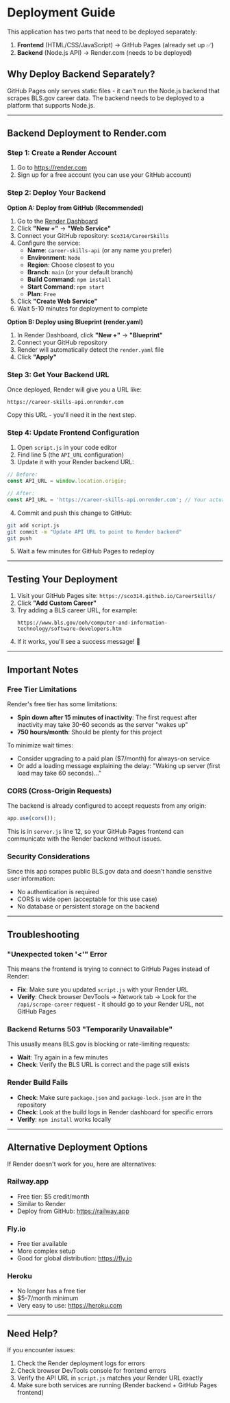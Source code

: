 # Deployment Guide

This application has two parts that need to be deployed separately:

1. **Frontend** (HTML/CSS/JavaScript) → GitHub Pages (already set up ✅)
2. **Backend** (Node.js API) → Render.com (needs to be deployed)

## Why Deploy Backend Separately?

GitHub Pages only serves static files - it can't run the Node.js backend that scrapes BLS.gov career data. The backend needs to be deployed to a platform that supports Node.js.

---

## Backend Deployment to Render.com

### Step 1: Create a Render Account

1. Go to https://render.com
2. Sign up for a free account (you can use your GitHub account)

### Step 2: Deploy Your Backend

**Option A: Deploy from GitHub (Recommended)**

1. Go to the [Render Dashboard](https://dashboard.render.com/)
2. Click **"New +"** → **"Web Service"**
3. Connect your GitHub repository: `Sco314/CareerSkills`
4. Configure the service:
   - **Name**: `career-skills-api` (or any name you prefer)
   - **Environment**: `Node`
   - **Region**: Choose closest to you
   - **Branch**: `main` (or your default branch)
   - **Build Command**: `npm install`
   - **Start Command**: `npm start`
   - **Plan**: `Free`
5. Click **"Create Web Service"**
6. Wait 5-10 minutes for deployment to complete

**Option B: Deploy using Blueprint (render.yaml)**

1. In Render Dashboard, click **"New +"** → **"Blueprint"**
2. Connect your GitHub repository
3. Render will automatically detect the `render.yaml` file
4. Click **"Apply"**

### Step 3: Get Your Backend URL

Once deployed, Render will give you a URL like:
```
https://career-skills-api.onrender.com
```

Copy this URL - you'll need it in the next step.

### Step 4: Update Frontend Configuration

1. Open `script.js` in your code editor
2. Find line 5 (the `API_URL` configuration)
3. Update it with your Render backend URL:

```javascript
// Before:
const API_URL = window.location.origin;

// After:
const API_URL = 'https://career-skills-api.onrender.com'; // Your actual Render URL
```

4. Commit and push this change to GitHub:

```bash
git add script.js
git commit -m "Update API URL to point to Render backend"
git push
```

5. Wait a few minutes for GitHub Pages to redeploy

---

## Testing Your Deployment

1. Visit your GitHub Pages site: `https://sco314.github.io/CareerSkills/`
2. Click **"Add Custom Career"**
3. Try adding a BLS career URL, for example:
   ```
   https://www.bls.gov/ooh/computer-and-information-technology/software-developers.htm
   ```
4. If it works, you'll see a success message! 🎉

---

## Important Notes

### Free Tier Limitations

Render's free tier has some limitations:
- **Spin down after 15 minutes of inactivity**: The first request after inactivity may take 30-60 seconds as the server "wakes up"
- **750 hours/month**: Should be plenty for this project

To minimize wait times:
- Consider upgrading to a paid plan ($7/month) for always-on service
- Or add a loading message explaining the delay: "Waking up server (first load may take 60 seconds)..."

### CORS (Cross-Origin Requests)

The backend is already configured to accept requests from any origin:
```javascript
app.use(cors());
```

This is in `server.js` line 12, so your GitHub Pages frontend can communicate with the Render backend without issues.

### Security Considerations

Since this app scrapes public BLS.gov data and doesn't handle sensitive user information:
- No authentication is required
- CORS is wide open (acceptable for this use case)
- No database or persistent storage on the backend

---

## Troubleshooting

### "Unexpected token '<'" Error

This means the frontend is trying to connect to GitHub Pages instead of Render:
- **Fix**: Make sure you updated `script.js` with your Render URL
- **Verify**: Check browser DevTools → Network tab → Look for the `/api/scrape-career` request - it should go to your Render URL, not GitHub Pages

### Backend Returns 503 "Temporarily Unavailable"

This usually means BLS.gov is blocking or rate-limiting requests:
- **Wait**: Try again in a few minutes
- **Check**: Verify the BLS URL is correct and the page still exists

### Render Build Fails

- **Check**: Make sure `package.json` and `package-lock.json` are in the repository
- **Check**: Look at the build logs in Render dashboard for specific errors
- **Verify**: `npm install` works locally

---

## Alternative Deployment Options

If Render doesn't work for you, here are alternatives:

### Railway.app
- Free tier: $5 credit/month
- Similar to Render
- Deploy from GitHub: https://railway.app

### Fly.io
- Free tier available
- More complex setup
- Good for global distribution: https://fly.io

### Heroku
- No longer has a free tier
- $5-7/month minimum
- Very easy to use: https://heroku.com

---

## Need Help?

If you encounter issues:
1. Check the Render deployment logs for errors
2. Check browser DevTools console for frontend errors
3. Verify the API URL in `script.js` matches your Render URL exactly
4. Make sure both services are running (Render backend + GitHub Pages frontend)
